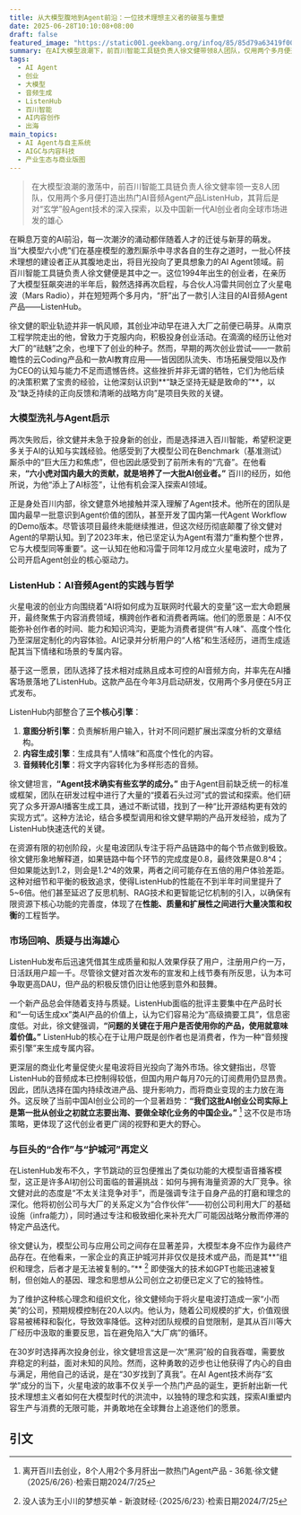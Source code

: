 ```yaml
---
title: 从大模型腹地到Agent前沿：一位技术理想主义者的破茧与重塑
date: 2025-06-28T10:10:08+08:00
draft: false
featured_image: "https://static001.geekbang.org/infoq/85/85d79a63419f0087aa652f31fd56d738.jpeg"
summary: 在AI大模型浪潮下，前百川智能工具链负责人徐文健带领8人团队，仅用两个多月便开发出AI音频Agent产品ListenHub，展现了对Agent技术的深入探索和对AI内容消费的独特理解。文章深入剖析了其创业历程、产品技术细节、团队建设理念及面对巨头竞争的策略，并揭示了新一代中国AI创业者瞄准全球市场的雄心。
tags: 
  - AI Agent
  - 创业
  - 大模型
  - 音频生成
  - ListenHub
  - 百川智能
  - AI内容创作
  - 出海
main_topics: 
  - AI Agent与自主系统
  - AIGC与内容科技
  - 产业生态与商业版图
---
```


> 在大模型浪潮的激荡中，前百川智能工具链负责人徐文健率领一支8人团队，仅用两个多月便打造出热门AI音频Agent产品ListenHub，其背后是对“玄学”般Agent技术的深入探索，以及中国新一代AI创业者向全球市场进发的雄心

在瞬息万变的AI前沿，每一次潮汐的涌动都伴随着人才的迁徙与新芽的萌发。当“大模型六小虎”们在基座模型的激烈厮杀中寻求各自的生存之道时，一批心怀技术理想的建设者正从其腹地走出，将目光投向了更具想象力的AI Agent领域。前百川智能工具链负责人徐文健便是其中之一。这位1994年出生的创业者，在亲历了大模型狂飙突进的半年后，毅然选择再次启程，与合伙人冯雷共同创立了火星电波（Mars Radio），并在短短两个多月内，“肝”出了一款引人注目的AI音频Agent产品——ListenHub。

徐文健的职业轨迹并非一帆风顺，其创业冲动早在进入大厂之前便已萌芽。从南京工程学院走出的他，曾致力于克服内向，积极投身创业活动。在滴滴的经历让他对大厂的“祛魅”之余，也埋下了创业的种子。然而，早期的两次创业尝试——一款前瞻性的云Coding产品和一款AI教育应用——皆因团队流失、市场拓展受阻以及作为CEO的认知与能力不足而遗憾告终。这些挫折并非无谓的牺牲，它们为他后续的决策积累了宝贵的经验，让他深刻认识到**“缺乏坚持无疑是致命的”**，以及“缺乏持续的正向反馈和清晰的战略方向”是项目失败的关键。

### 大模型洗礼与Agent启示

两次失败后，徐文健并未急于投身新的创业，而是选择进入百川智能，希望积淀更多关于AI的认知与实践经验。他感受到了大模型公司在Benchmark（基准测试）厮杀中的“巨大压力和焦虑”，但也因此感受到了前所未有的“亢奋”。在他看来，**“六小虎对国内最大的贡献，就是培养了一大批AI创业者。”** 百川的经历，如他所说，为他“添上了AI标签”，让他有机会深入探索AI领域。

正是身处百川内部，徐文健意外地接触并深入理解了Agent技术。他所在的团队是国内最早一批意识到Agent价值的团队，甚至开发了国内第一代Agent Workflow的Demo版本。尽管该项目最终未能继续推进，但这次经历彻底颠覆了徐文健对Agent的早期认知。到了2023年末，他已坚定认为Agent有潜力“重构整个世界，它与大模型同等重要”。这一认知在他和冯雷于同年12月成立火星电波时，成为了公司开启Agent创业的核心驱动力。

### ListenHub：AI音频Agent的实践与哲学

火星电波的创业方向围绕着“AI将如何成为互联网时代最大的变量”这一宏大命题展开，最终聚焦于内容消费领域，横跨创作者和消费者两端。他们的愿景是：AI不仅能弥补创作者的时间、能力和知识鸿沟，更能为消费者提供“有人味”、高度个性化乃至深层定制化的内容体验。AI记录并分析用户的“人格”和生活经历，进而生成适配其当下情绪和场景的专属内容。

基于这一愿景，团队选择了技术相对成熟且成本可控的AI音频方向，并率先在AI播客场景落地了ListenHub。这款产品在今年3月启动研发，仅用两个多月便在5月正式发布。

ListenHub内部整合了**三个核心引擎**：
1.  **意图分析引擎**：负责解析用户输入，针对不同问题扩展出深度分析的文章结构。
2.  **内容生成引擎**：生成具有“人情味”和高度个性化的内容。
3.  **音频转化引擎**：将文字内容转化为多样形态的音频。

徐文健坦言，**“Agent技术确实有些玄学的成分。”** 由于Agent目前缺乏统一的标准或框架，团队在研发过程中进行了大量的“摸着石头过河”式的尝试和探索。他们研究了众多开源AI播客生成工具，通过不断试错，找到了一种“比开源结构更有效的实现方式”。这种方法论，结合多模型调用和徐文健早期的产品开发经验，成为了ListenHub快速迭代的关键。

在资源有限的初创阶段，火星电波团队专注于将产品链路中的每个节点做到极致。徐文健形象地解释道，如果链路中每个环节的完成度是0.8，最终效果是0.8^4；但如果能达到1.2，则会是1.2^4的效果，两者之间可能存在五倍的用户体验差距。这种对细节和平衡的极致追求，使得ListenHub的性能在不到半年时间里提升了5~6倍。他们甚至延迟了反思机制、RAG技术和更智能记忆机制的引入，以确保有限资源下核心功能的完善度，体现了在**性能、质量和扩展性之间进行大量决策和权衡**的工程哲学。

### 市场回响、质疑与出海雄心

ListenHub发布后迅速凭借其生成质量和拟人效果俘获了用户，注册用户约一万，日活跃用户超一千。尽管徐文健对首次发布的宣发和上线节奏有所反思，认为本可争取更高DAU，但产品的积极反馈仍旧让他感到意外和鼓舞。

一个新产品总会伴随着支持与质疑。ListenHub面临的批评主要集中在产品时长和“一句话生成xx”类AI产品的价值上，认为它们容易沦为“高级摘要工具”，信息密度低。对此，徐文健强调，**“问题的关键在于用户是否使用你的产品，使用就意味着价值。”** ListenHub的核心在于让用户既是创作者也是消费者，作为一种“音频搜索引擎”来生成专属内容。

更深层的商业化考量促使火星电波将目光投向了海外市场。徐文健指出，尽管ListenHub的音频成本已控制得较低，但国内用户每月70元的订阅费用仍显昂贵。因此，团队选择在国内持续改进产品、提升影响力，而将商业变现的主力放在海外。这反映了当前中国AI创业公司的一个显著趋势：**“我们这批AI创业公司实际上是第一批从创业之初就立志要出海、要做全球化业务的中国企业。”** [^1] 这不仅是市场策略，更体现了这代创业者更广阔的视野和更大的野心。

### 与巨头的“合作”与“护城河”再定义

在ListenHub发布不久，字节跳动的豆包便推出了类似功能的大模型语音播客模型，这正是许多AI初创公司面临的普遍挑战：如何与拥有海量资源的大厂竞争。徐文健对此的态度是“不太关注竞争对手”，而是强调专注于自身产品的打磨和理念的深化。他将初创公司与大厂的关系定义为“合作伙伴”——初创公司利用大厂的基础设施（infra能力），同时通过专注和极致细化来补充大厂可能因战略分散而停滞的特定产品迭代。

徐文健认为，模型公司与应用公司之间存在显著差异，大模型本身不应作为最终产品存在。在他看来，一家企业的真正护城河并非仅仅是技术或产品，而是其**“组织和理念，后者才是无法被复制的。”** [^4] 即使强大的技术如GPT也能迅速被复制，但创始人的基因、理念和思想从公司创立之初便已定义了它的独特性。

为了维护这种核心理念和组织文化，徐文健倾向于将火星电波打造成一家“小而美”的公司，预期规模控制在20人以内。他认为，随着公司规模的扩大，价值观很容易被稀释和裂化，导致效率降低。这种对团队规模的自觉限制，是其从百川等大厂经历中汲取的重要反思，旨在避免陷入“大厂病”的循环。

在30岁时选择再次投身创业，徐文健坦言这是一次“黑洞”般的自我吞噬，需要放弃稳定的利益，面对未知的风险。然而，这种勇敢的迈步也让他获得了内心的自由与满足，用他自己的话说，是在“30岁找到了真我”。在AI Agent技术尚存“玄学”成分的当下，火星电波的故事不仅关乎一个热门产品的诞生，更折射出新一代技术理想主义者如何在大模型时代的洪流中，以独特的理念和实践，探索AI重塑内容生产与消费的无限可能，并勇敢地在全球舞台上追逐他们的愿景。

## 引文
[^1]: 离开百川去创业，8个人用2个多月肝出一款热门Agent产品 - 36氪·徐文健（2025/6/26）·检索日期2024/7/25
[^2]: 离开百川去创业！8 个人用2 个多月肝出一款热门Agent 产品 - 腾讯新闻·徐文健（2025/6/26）·检索日期2024/7/25
[^3]: 王小川招人做VC - 36氪·（2025/6/27）·检索日期2024/7/25
[^4]: 没人该为王小川的梦想买单 - 新浪财经·（2025/6/23）·检索日期2024/7/25
